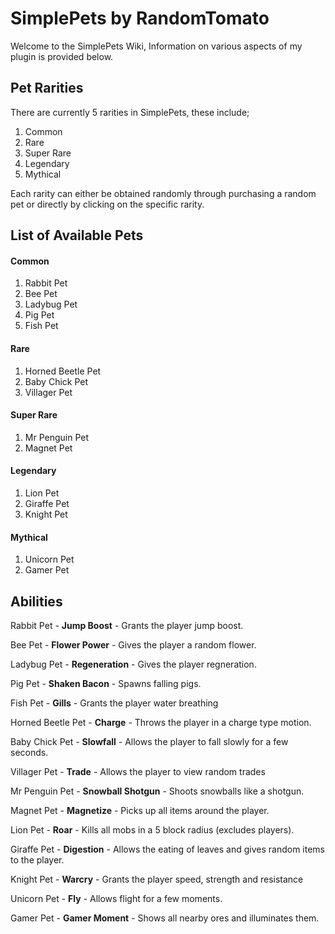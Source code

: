# SimplePets by RandomTomato

Welcome to the SimplePets Wiki, Information on various aspects of my
plugin is provided below.

## Pet Rarities

There are currently 5 rarities in SimplePets, these include;

1. Common
2. Rare
3. Super Rare
4. Legendary
5. Mythical

Each rarity can either be obtained randomly through purchasing a random pet
or directly by clicking on the specific rarity.

## List of Available Pets

#### Common
1. Rabbit Pet
2. Bee Pet
3. Ladybug Pet
4. Pig Pet
5. Fish Pet
#### Rare
1. Horned Beetle Pet
2. Baby Chick Pet
3. Villager Pet
#### Super Rare
1. Mr Penguin Pet
2. Magnet Pet
#### Legendary
1. Lion Pet
2. Giraffe Pet
3. Knight Pet
#### Mythical
1. Unicorn Pet
2. Gamer Pet

## Abilities

Rabbit Pet - **Jump Boost** - Grants the player jump boost.

Bee Pet - **Flower Power** - Gives the player a random flower.

Ladybug Pet - **Regeneration** - Gives the player regneration.

Pig Pet - **Shaken Bacon** - Spawns falling pigs.

Fish Pet - **Gills** - Grants the player water breathing

Horned Beetle Pet - **Charge** - Throws the player in a charge type motion.

Baby Chick Pet - **Slowfall** - Allows the player to fall slowly for a few seconds.

Villager Pet - **Trade** - Allows the player to view random trades

Mr Penguin Pet - **Snowball Shotgun** - Shoots snowballs like a shotgun.

Magnet Pet - **Magnetize** - Picks up all items around the player.

Lion Pet - **Roar** - Kills all mobs in a 5 block radius (excludes players).

Giraffe Pet - **Digestion** - Allows the eating of leaves and gives random items to the player.

Knight Pet - **Warcry** - Grants the player speed, strength and resistance

Unicorn Pet - **Fly** - Allows flight for a few moments.

Gamer Pet - **Gamer Moment** - Shows all nearby ores and illuminates them.
